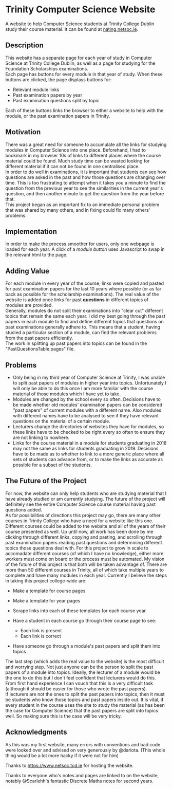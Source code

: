 # Trinity Computer Science Website
A website to help Computer Science students at Trinity College Dublin study their course material.  It can be found at <a href="nating.netsoc.ie">nating.netsoc.ie<a>. 


## Description
This website has a separate page for each year of study in Computer Science at Trinity College Dublin, as well as a page for studying for the Foundation Scholarships examinations.  
  Each page has buttons for every module in that year of study. When these buttons are clicked, the page displays buttons for:
  
* Relevant module links
* Past examination papers by year
* Past examination questions split by topic

Each of these buttons links the browser to either a website to help with the module, or the past examination papers in Trinity.  


## Motivation
There was a great need for someone to accumulate all the links for studying modules in Computer Science into one place. Beforehand, I had to bookmark in my browser 10s of links to different places where the course material could be found. Much study time can be wasted looking for different material if it can not be found in one centralised place.   
  In order to do well in examinations, it is important that students can see how questions are asked in the past and how those questions are changing over time. This is too frustrating to attempt when it takes you a minute to find the question from the previous year to see the similarities in the current year's question, and then another minute to get the question from the year before that.   
    This project began as an important fix to an immediate personal problem that was shared by many others, and in fixing could fix many others' problems.  
  
  
## Implementation
In order to make the process smoother for users, only one webpage is loaded for each year. A click of a _module button_ uses Javascript to swap in the relevant html to the page.  


## Adding Value
For each module in every year of the course, links were copied and pasted for past examination papers for the last 10 years where possible (or as far back as possible for the scholarship examinations). The real value of the website is added once links for past **questions** in different topics of modules are provided.   
  Generally, modules do not split their examinations into "clear cut" different topics that remain the same each year. I did my best going through the past papers in each module to find and define different topics that questions on past examinations generally adhere to. This means that a student, having studied a particular section of a module, can find the relevant problems from the past papers efficiently.  
  The work in splitting up past papers into topics can be found in the "PastQuestionsTable.pages" file.


## Problems

* Only being in my third year of Computer Science at Trinity, I was unable to split past papers of modules in higher year into topics. Unfortunately I will only be able to do this once I am more familiar with the course material of those modules which I have yet to take.
* Modules are changed by the school every so often. Decisions have to be made whether old modules' examination papers can be considered "past papers" of current modules with a different name. Also modules with different names have to be analysed to see if they have relevant questions on the material of a certain module.
* Lecturers change the directories of websites they have for modules, so these links have to be checked to be right every so often to ensure they are not linking to nowhere.
* Links for the course material in a module for students graduating in 2018 may not the same as links for students graduating in 2019. Decisions have to be made as to whether to link to a more generic place where all sets of students can advance from, or to make the links as accurate as possible for a subset of the students.
    
    
## The Future of the Project
For now, the website can only help students who are studying material that I have already studied or am currently studying. The future of the project will definitely see the entire Computer Science course material having past questions added.   
  As for possibilities of directions this project may go, there are many other courses in Trinity College who have a need for a website like this one. Different courses could be added to the website and all of the years of their course presented as well. Up until now, all work has been done by me clicking through different links, copying and pasting, and scrolling through past examination papers reading past questions and determining different topics those questions deal with. For this project to grow in scale to accomadate different courses (of which I have no knowledge),  either more workers must come on board or the process must be automated. My vision of the future of this project is that both will be taken advantage of. There are more than 50 different courses in Trinity, all of which take multiple years to complete and have many modules in each year. Currently I believe the steps in taking this project college-wide are:
  
* Make a template for course pages
* Make a template for year pages
* Scrape links into each of these templates for each course year

* Have a student in each course go through their course page to see:
  * Each link is present
  * Each link is correct
* Have someone go through a module's past papers and split them into topics

The last step (which adds the real value to the website) is the most difficult and worrying step. Not just anyone can be the person to split the past papers of a module into topics. Ideally, the lecturer of a module would be the one to do this but I don't feel confident that lecturers would do this. From first hand experience I can vouch that this is a very difficult task (although it should be easier for those who wrote the past papers).   
  If lecturers are not the ones to split the past papers into topics, then it must be students who know those topics and past papers inside out. It is vital, if every student in the course uses the site to study the material (as has been the case for Computer Science) that the past papers are split into topics well. So making sure this is the case will be very tricky.  
  

## Acknowledgments
  As this was my first website, many errors with conventions and bad code were looked over and advised on very generously by @dariota. (This whole thing would be a lot more hacky if it were not for him)  
  
  Thanks to https://www.netsoc.tcd.ie for hosting the website.  
  
  Thanks to everyone who's notes and pages are linked to on the website, notably @Scarlehh's fantastic Discrete Maths notes for second years.  
  
